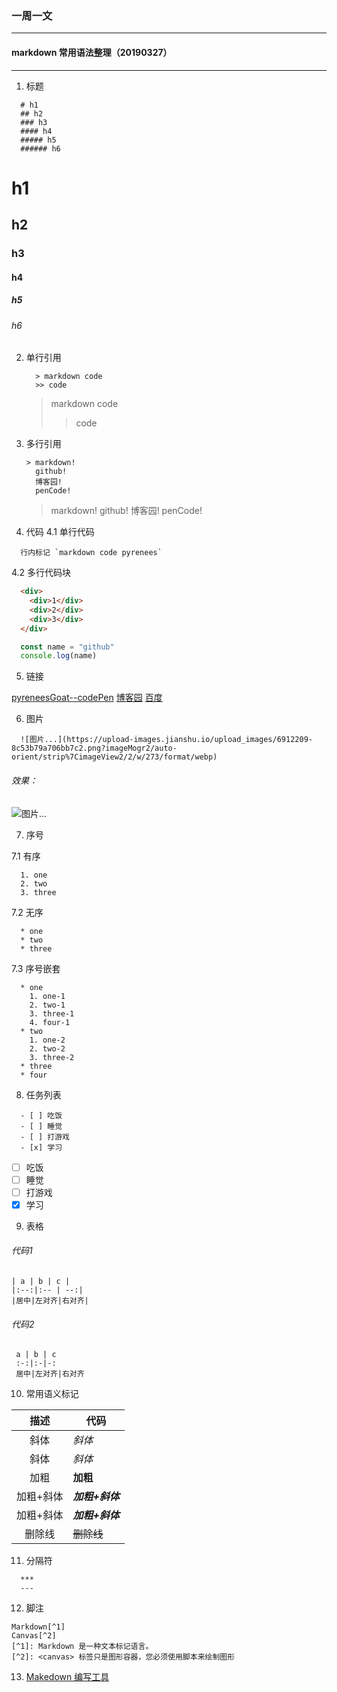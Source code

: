 ### 一周一文
----

#### markdown 常用语法整理（20190327）
----

1. 标题

  ```
    # h1
    ## h2
    ### h3
    #### h4
    ##### h5
    ###### h6
  ```

  # h1
  ## h2
  ### h3
  #### h4
  ##### h5
  ###### h6
2. 单行引用

    ```
      > markdown code
      >> code
    ```
    > markdown code
    >> code
3. 多行引用

    ```
    > markdown!
      github!
      博客园!
      penCode!
    ```
    > markdown!
    github!
    博客园!
    penCode!

4. 代码
  4.1 单行代码
  ```
    行内标记 `markdown code pyrenees`
  ```
  4.2 多行代码块
  ```html
    <div>
      <div>1</div>
      <div>2</div>
      <div>3</div>
    </div>
  ```

  ```javascript
    const name = "github"
    console.log(name)
  ```

5. 链接

  [pyreneesGoat--codePen](https://codepen.io/pyreneesgoat/)
  [博客园](https://home.cnblogs.com/u/lhd404/)
  [百度](http://www.baidu.com/)

6. 图片

  ```
    ![图片...](https://upload-images.jianshu.io/upload_images/6912209-8c53b79a706bb7c2.png?imageMogr2/auto-orient/strip%7CimageView2/2/w/273/format/webp)
  ```

  ###### 效果：
  ![图片...](https://upload-images.jianshu.io/upload_images/6912209-8c53b79a706bb7c2.png?imageMogr2/auto-orient/strip%7CimageView2/2/w/273/format/webp)


7. 序号

  7.1 有序

  ```
    1. one
    2. two
    3. three

  ```

  7.2 无序

  ```
    * one
    * two
    * three
  ```

  7.3 序号嵌套

  ```
    * one
      1. one-1
      2. two-1
      3. three-1
      4. four-1
    * two
      1. one-2
      2. two-2
      3. three-2
    * three
    * four
  ```

8. 任务列表

  ```
    - [ ] 吃饭
    - [ ] 睡觉
    - [ ] 打游戏
    - [x] 学习
  ```

  - [ ] 吃饭
  - [ ] 睡觉
  - [ ] 打游戏
  - [x] 学习

9. 表格

  ###### 代码1

```
| a | b | c |
|:--:|:-- | --:|
|居中|左对齐|右对齐|
```
  ###### 代码2

```
 a | b | c
 :-:|:-|-:
 居中|左对齐|右对齐
```

10. 常用语义标记

|   描述    | 代码            |
|:---------:| --------------- |
|   斜体    | *斜体*          |
|   斜体    | _斜体_          |
|   加粗    | **加粗**        |
| 加粗+斜体 | ***加粗+斜体*** |
| 加粗+斜体 | **_加粗+斜体_** |
|  删除线   | ~~删除线~~      |

11. 分隔符
  ```
    ***
    ---
  ```
12. 脚注
  ```
  Markdown[^1]
  Canvas[^2]
  [^1]: Markdown 是一种文本标记语言。
  [^2]: <canvas> 标签只是图形容器，您必须使用脚本来绘制图形
  ```
13. [Makedown 编写工具](https://typora.io/)
